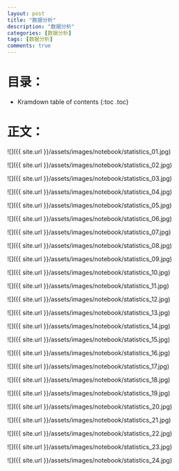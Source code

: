 ```yaml
---
layout: post
title: "数据分析"
description: "数据分析"
categories: [数据分析]
tags: [数据分析]
comments: true
---
```

# 目录：

* Kramdown table of contents
{:toc .toc}

# 正文：

![]({{ site.url }}/assets/images/notebook/statistics_01.jpg)

![]({{ site.url }}/assets/images/notebook/statistics_02.jpg)

![]({{ site.url }}/assets/images/notebook/statistics_03.jpg)

![]({{ site.url }}/assets/images/notebook/statistics_04.jpg)

![]({{ site.url }}/assets/images/notebook/statistics_05.jpg)

![]({{ site.url }}/assets/images/notebook/statistics_06.jpg)

![]({{ site.url }}/assets/images/notebook/statistics_07.jpg)

![]({{ site.url }}/assets/images/notebook/statistics_08.jpg)

![]({{ site.url }}/assets/images/notebook/statistics_09.jpg)

![]({{ site.url }}/assets/images/notebook/statistics_10.jpg)

![]({{ site.url }}/assets/images/notebook/statistics_11.jpg)

![]({{ site.url }}/assets/images/notebook/statistics_12.jpg)

![]({{ site.url }}/assets/images/notebook/statistics_13.jpg)

![]({{ site.url }}/assets/images/notebook/statistics_14.jpg)

![]({{ site.url }}/assets/images/notebook/statistics_15.jpg)

![]({{ site.url }}/assets/images/notebook/statistics_16.jpg)

![]({{ site.url }}/assets/images/notebook/statistics_17.jpg)

![]({{ site.url }}/assets/images/notebook/statistics_18.jpg)

![]({{ site.url }}/assets/images/notebook/statistics_19.jpg)

![]({{ site.url }}/assets/images/notebook/statistics_20.jpg)

![]({{ site.url }}/assets/images/notebook/statistics_21.jpg)

![]({{ site.url }}/assets/images/notebook/statistics_22.jpg)

![]({{ site.url }}/assets/images/notebook/statistics_23.jpg)

![]({{ site.url }}/assets/images/notebook/statistics_24.jpg)









